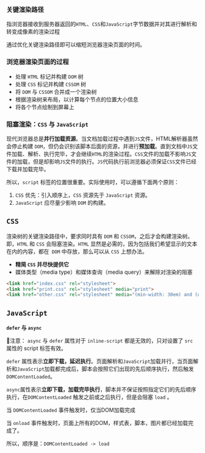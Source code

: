 ### 关键渲染路径

指浏览器接收到服务器返回的`HTML`、`CSS`和`JavaScript`字节数据并对其进行解析和转变成像素的渲染过程

通过优化关键渲染路径即可以缩短浏览器渲染页面的时间。

### 浏览器渲染页面的过程

- 处理 `HTML` 标记并构建 `DOM` 树
- 处理 `CSS` 标记并构建 `CSSOM` 树
- 将 `DOM` 与 `CSSOM` 合并成一个渲染树
- 根据渲染树来布局，以计算每个节点的位置大小信息
- 将各个节点绘制到屏幕上

### 阻塞渲染：`CSS` 与 `JavaScript`

现代浏览器总是**并行加载资源**。当文档加载过程中遇到`JS`文件，HTML解析器虽然会停止构建 `DOM`，但仍会识别该脚本后面的资源，并进行**预加载**。直到文档中`JS`文件加载、解析、执行完毕，才会继续`HTML`的渲染过程。`CSS`文件的加载不影响`JS`文件的加载，但是却影响`JS`文件的执行。`JS`代码执行前浏览器必须保证`CSS`文件已经下载并加载完毕。

所以，`script` 标签的位置很重要。实际使用时，可以遵循下面两个原则：

1. `CSS` 优先：引入顺序上，`CSS` 资源先于 `JavaScript` 资源。
2. `JavaScript` 应尽量少影响 `DOM` 的构建。

## **`CSS`**

渲染树的关键渲染路径中，要求同时具有 `DOM` 和 `CSSOM`，之后才会构建渲染树。即，`HTML` 和 `CSS` 会阻塞渲染。`HTML` 显然是必需的，因为包括我们希望显示的文本在内的内容，都在` DOM` 中存放，那么可以从 `CSS` 上想办法。

- **精简 `CSS` 并尽快提供它**
- 媒体类型（media type）和媒体查询（media query）来解除对渲染的阻塞

```html
<link href="index.css" rel="stylesheet">
<link href="print.css" rel="stylesheet" media="print">
<link href="other.css" rel="stylesheet" media="(min-width: 30em) and (orientation: landscape)">
```

## **`JavaScript`**

**`defer` 与 `async`**

🌟注意： `async` 与 `defer` 属性对于 `inline-script` 都是无效的，只对设置了 `src` 属性的 script 标签有效。

`defer` 属性表示**立即下载，延迟执行**。页面解析和`JavaScript`加载并行，当页面解析和`JavaScript`加载都完成后，脚本会按照它们出现的先后顺序执行，然后触发`DOMContentLoaded`。

`async`属性表示**立即下载，加载完毕执行**，脚本并不保证按照指定它们的先后顺序执行，在`DOMContentLoaded` 触发之前或之后执行，但是会阻塞 `load` 。

当 `DOMContentLoaded` 事件触发时，仅当DOM加载完成

当 `onload` 事件触发时，页面上所有的DOM，样式表，脚本，图片都已经加载完成了。

所以，顺序是：`DOMContentLoaded -> load`
